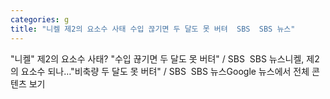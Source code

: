 ```yaml
---
categories: g
title: "니켈 제2의 요소수 사태 수입 끊기면 두 달도 못 버텨  SBS  SBS 뉴스"
---
```

"니켈" 제2의 요소수 사태? "수입 끊기면 두 달도 못 버텨" / SBS&nbsp;&nbsp;SBS 뉴스니켈, 제2의 요소수 되나…"비축량 두 달도 못 버텨" / SBS&nbsp;&nbsp;SBS 뉴스Google 뉴스에서 전체 콘텐츠 보기